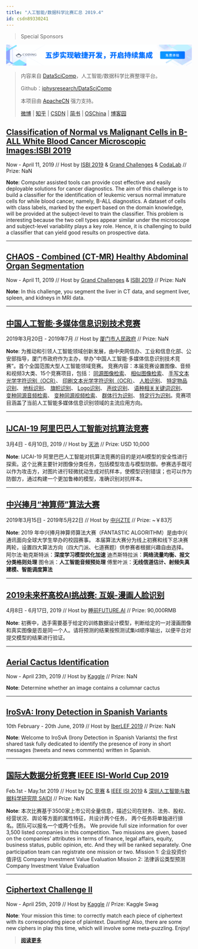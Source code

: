 ```yaml
---
title: "人工智能/数据科学比赛汇总 2019.4"
id: csdn89330241
---
```


> Special Sponsors

[![](../img/3e03326e8e299ab79376117504ccf337.png)](https://coding.net/?utm_source=ApacheCN&utm_medium=banner&utm_campaign=march2019)

> 内容来自 [DataSciComp](https://iphysresearch.github.io/DataSciComp/)，人工智能/数据科学比赛整理平台。
> 
> Github：[iphysresearch/DataSciComp](https://github.com/iphysresearch/DataSciComp)
> 
> 本项目由 [ApacheCN](https://www.apachecn.org/) 强力支持。
> 
> [微博](https://weibo.com/u/6326715527) | [知乎](https://www.zhihu.com/people/apachecn) | [CSDN](https://blog.csdn.net/wizardforcel/article/category/8437073) | [简书](https://www.jianshu.com/c/4ee721d0c474) | [OSChina](https://my.oschina.net/repine/) | [博客园](https://www.cnblogs.com/wizardforcel/category/1352397.html)

## [Classification of Normal vs Malignant Cells in B-ALL White Blood Cancer Microscopic Images:ISBI 2019](https://competitions.codalab.org/competitions/20429)

Now - April 11, 2019 // Host by [ISBI 2019](https://biomedicalimaging.org/2019/challenges/) & [Grand Challenges](https://grand-challenge.org/challenges/) & [CodaLab](https://competitions.codalab.org/) // Prize: NaN

**Note**: Computer assisted tools can provide cost effective and easily deployable solutions for cancer diagnostics. The aim of this challenge is to build a classifier for the identification of leukemic versus normal immature cells for while blood cancer, namely, B-ALL diagnostics. A dataset of cells with class labels, marked by the expert based on the domain knowledge, will be provided at the subject-level to train the classifier. This problem is interesting because the two cell types appear similar under the microscope and subject-level variability plays a key role. Hence, it is challenging to build a classifier that can yield good results on prospective data.

* * *

## [CHAOS - Combined (CT-MR) Healthy Abdominal Organ Segmentation](https://chaos.grand-challenge.org/)

Now - April 11, 2019 // Host by [Grand Challenges](https://grand-challenge.org/challenges/) & [ISBI 2019](https://biomedicalimaging.org/2019/challenges/) // Prize: NaN

**Note**: In this challenge, you segment the liver in CT data, and segment liver, spleen, and kidneys in MRI data.

* * *

## [中国人工智能·多媒体信息识别技术竞赛](https://ai.ixm.gov.cn/)

2019年3月20日 - 2019年7月 // Host by [厦门市人民政府](https://ai.ixm.gov.cn/) // Prize: NaN

**Note**: 为推动和引领人工智能领域创新发展，由中央网信办、工业和信息化部、公安部指导，厦门市政府作为主办，举办“中国人工智能·多媒体信息识别技术竞赛”。首个全国范围大型人工智能领域竞赛。
竞赛内容：本届竞赛设置图像、音频和视频3大类、15个竞赛项目，包括： [同源图像检索](https://ai.ixm.gov.cn/detail/project-detail.html?id=9ee396fad04a4d2eb88118a30c0d4a5d)、 [相似图像检索](https://ai.ixm.gov.cn/detail/project-detail.html?id=044428582d7841c48e1af72b5ea11a77)、 [手写文本光学字符识别（OCR）](https://ai.ixm.gov.cn/detail/project-detail.html?id=9e44e5ad336741439a7903670588d994)、 [印刷文本光学字符识别（OCR）](https://ai.ixm.gov.cn/detail/project-detail.html?id=fd861f966aca4c39b30be0dee70b544c)、 [人脸识别](https://ai.ixm.gov.cn/detail/project-detail.html?id=b02f516f6d114ee79b5da4d9f46e013e)、 [特定物品识别](https://ai.ixm.gov.cn/detail/project-detail.html?id=f7544f489fad4ccead4e670cc64ddc8c)、 [地标识别](https://ai.ixm.gov.cn/detail/project-detail.html?id=ae0b7f8f7ff848b9965a029faa53362d)、 [旗帜识别](https://ai.ixm.gov.cn/detail/project-detail.html?id=54a09e63d118439398c215b0877b67c0)、 [Logo识别](https://ai.ixm.gov.cn/detail/project-detail.html?id=3c8d0220c3c94cd7b253783585bd8178)、 [声纹识别](https://ai.ixm.gov.cn/detail/project-detail.html?id=64ca222a8ecb4b298a504b0c82adcae2)、 [语种相关关键词识别](https://ai.ixm.gov.cn/detail/project-detail.html?id=a090509a4d834f94a574671ecb4c585b)、 [变种同源音频检索](https://ai.ixm.gov.cn/detail/project-detail.html?id=a29a178fe6ab4811b56335050011bd6d)、 [变种同源视频检索](https://ai.ixm.gov.cn/detail/project-detail.html?id=ce46d70dbc3849719e8ac1fa081a3a27)、 [群体行为识别](https://ai.ixm.gov.cn/detail/project-detail.html?id=587d2897312e4f649d8472c64311672b)、 [特定行为识别](https://ai.ixm.gov.cn/detail/project-detail.html?id=012c011181b34596a2885d9678dd9621)。竞赛项目涵盖了当前人工智能多媒体信息识别领域的主流应用方向。

* * *

## [IJCAI-19 阿里巴巴人工智能对抗算法竞赛](https://tianchi.aliyun.com/competition/entrance/231701/introduction?spm=5176.12281949.0.0.422976d8ArSxx6)

3月4日 - 6月10日, 2019 // Host by [天池](https://tianchi.aliyun.com/) // Prize: USD 10,000

**Note**: IJCAI-19 阿里巴巴人工智能对抗算法竞赛的目的是对AI模型的安全性进行探索。这个比赛主要针对图像分类任务，包括模型攻击与模型防御。参赛选手既可以作为攻击方，对图片进行轻微扰动生成对抗样本，使模型识别错误；也可以作为防御方，通过构建一个更加鲁棒的模型，准确识别对抗样本。

* * *

## [中兴捧月“神算师”算法大赛](http://challenge.zte.net/suanfa.php)

2019年3月15日 - 2019年5月22日 // Host by [中兴ZTE](http://job.zte.com.cn/) // Prize: ~￥83万

**Note**: 2019 年中兴捧月神算师算法大赛（FANTASTIC ALGORITHM）是由中兴通讯面向全球大学生举办的校园赛事。
本届算法大赛分为线上初赛和线下总决赛两轮，设置四大算法方向（四大门派、七道赛题）供参赛者根据兴趣自由选择。
阿尔法·勒克斯特派：**深度学习模型优化加速**
迪杰斯特拉派：**网络流量均衡、报文分类格则处理**
图令派：**人工智能音频预处理**
傅里叶派：**无线信道估计、射频失真建模、智能调度算法**

* * *

## [2019未来杯高校AI挑战赛: 互娱-漫画人脸识别](https://ai.futurelab.tv/contest_detail/4)

4月8日 - 6月17日, 2019 // Host by [睡前FUTURE.AI](https://ai.futurelab.tv/) // Prize: 90,000RMB

**Note**: 初赛中，选手需要基于给定的训练数据设计模型，判断给定的一对漫画图像和真实图像是否是同一个人。请将预测的结果按照测试集id顺序输出，以便平台对提交模型的结果进行验证。

* * *

## [Aerial Cactus Identification](https://www.kaggle.com/c/aerial-cactus-identification)

Now - April 23th, 2019 // Host by [Kaggle](https://www.kaggle.com/) // Prize: NaN

**Note**: Determine whether an image contains a columnar cactus

* * *

## [IroSvA: Irony Detection in Spanish Variants](http://www.autoritas.net/IroSvA2019/)

10th February - 20th June, 2019 // Host by [IberLEF 2019](https://sites.google.com/view/iberlef-2019/home) // Prize: NaN

**Note**: Welcome to IroSvA (Irony Detection in Spanish Variants) the first shared task fully dedicated to identify the presence of irony in short messages (tweets and news comments) written in Spanish.

* * *

## [国际大数据分析竞赛 IEEE ISI-World Cup 2019](http://www.linkx.ac.cn/#/competition)

Feb.1st - May.1st 2019 // Host by [DC 竞赛](http://www.dcjingsai.com/) & [IEEE ISI 2019](http://www.isi-conf.org/) & [深圳人工智能与数据科学研究院 SAIDI](https://iphysresearch.github.io/DataSciComp/#) // Prize: NaN

**Note**:
本次比赛基于3500家上市公司全量信息，描述公司在财务、法务、股权、经营状况、舆论等方面的属性特征，共设计两个任务， 两个任务将单独进行排名。团队可以报名一个或两个任务。
We provide full size information for over 3,500 listed companies in this competition. Two missions are given, based on the companies’ attributes in terms of finance, legal affairs, equity, business status, public opinion, etc. And they will be ranked separately. One participation team can registrate one mission or two.
Mission 1: 企业投资价值评估 Company Investment Value Evaluation
Mission 2: 法律诉讼类型预测 Company Investment Value Evaluation

* * *

## [Ciphertext Challenge II](https://www.kaggle.com/c/ciphertext-challenge-ii)

Now - April 25th, 2019 // Host by [Kaggle](https://www.kaggle.com/) // Prize: Kaggle Swag

**Note**: Your mission this time: to correctly match each piece of ciphertext with its corresponding piece of plaintext. Daunting! Also, there are some new ciphers in play this time, which will involve some meta-puzzling. Enjoy!

> [**阅读更多**](https://iphysresearch.github.io/DataSciComp/)
